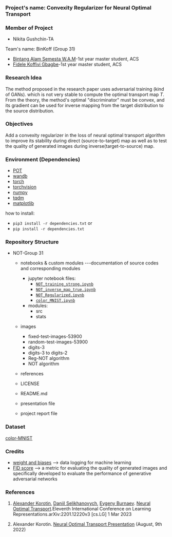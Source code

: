 ### **Project's name: Convexity Regularizer for Neural Optimal Transport**

### **Member of Project**
- Nikita Gushchin-TA

Team's name: BinKoff (Group 31)
- [Bintang Alam Semesta W.A.M](https://www.linkedin.com/in/bintang-alam-semesta-w-a-m-62b20a145)-1st year master student, ACS
- [Fidele Koffivi Gbagbe](https://www.linkedin.com/in/koffivi)-1st year master student, ACS
 
### **Research Idea**
The method proposed in the research paper uses adversarial training (kind of GANs). which is not very stable to compute the optimal transport map $T$. From the theory, the method's optimal "discriminator" must be convex, and its gradient can be used for inverse mapping from the target distribution to the source distribution.

### **Objectives**
Add a convexity regularizer in the loss of neural optimal transport algorithm to improve its stability during direct (source-to-target) map as well as to test the quality of generated images during inverse(target-to-source) map.

### **Environment (Dependencies)**
- [POT](https://pythonot.github.io/)
- [wandb](https://wandb.ai/site)
- [torch](https://pytorch.org/docs/stable/torch.html)
- [torchvision](https://pytorch.org/vision/stable/index.html)
- [numpy](https://numpy.org/)
- [tqdm](https://tqdm.github.io/)
- [matplotlib](https://matplotlib.org/)

how to install:
- `pip3 install -r dependencies.txt`
or
- `pip install -r dependencies.txt`

### **Repository Structure**
- NOT-Group 31
  - notebooks & custom modules ---documentation of source codes and corresponding modules
    - jupyter notebook files:
      - [`NOT_training_strong.ipynb`](https://github.com/bin-koff/convexity-regularizer-NOT/blob/main/notebooks%20%26%20custom%20modules/NOT_training_strong.ipynb)
      - [`NOT_inverse_map_true.ipynb`](https://github.com/bin-koff/convexity-regularizer-NOT/blob/main/notebooks%20%26%20custom%20modules/NOT_inverse_map_true.ipynb)
      - [`NOT_Regularized.ipynb`](https://github.com/bin-koff/convexity-regularizer-NOT/blob/main/notebooks%20%26%20custom%20modules/NOT_Regularized.ipynb)
      - [`color_MNIST.ipynb`](https://github.com/bin-koff/convexity-regularizer-NOT/blob/main/notebooks%20%26%20custom%20modules/color_MNIST.ipynb)
    - modules:
      - src
      - stats
    
  - images
    - fixed-test-images-53900
    - random-test-images-53900
    - digits-3
    - digits-3 to digits-2
    - Reg-NOT algorithm
    - NOT algorithm
 
  - references
  - LICENSE
  - README.md
 
  - presentation file
  - project report file

### **Dataset**
[color-MNIST](https://github.com/bin-koff/convexity-regularizer-NOT/blob/main/notebooks%20%26%20custom%20modules/color_MNIST.ipynb)

### **Credits**
- [weight and biases](https://wandb.ai/) --> data logging for machine learning 
- [FID score](https://arxiv.org/abs/1706.08500) --> a metric for evaluating the quality of generated images and specifically developed to evaluate the performance of generative adversarial networks

### **References**
1. [Alexander Korotin](https://scholar.google.ru/citations?user=1rIIvjAAAAAJ&hl=en), [Daniil Selikhanovych](https://scholar.google.com/citations?user=ZpZhN3QAAAAJ&hl=en), [Evgeny Burnaev](https://scholar.google.ru/citations?user=pCRdcOwAAAAJ&hl=ru). [Neural Optimal Transport](https://arxiv.org/pdf/2201.12220.pdf).Eleventh International Conference on Learning Representations.arXiv:2201.12220v3 [cs.LG] 1 Mar 2023 

2. Alexander Korotin. [Neural Optimal Transport Presentation](https://www.youtube.com/watch?v=tMfn_Tbcakc&ab_channel=ATRC) (August, 9th 2022)
